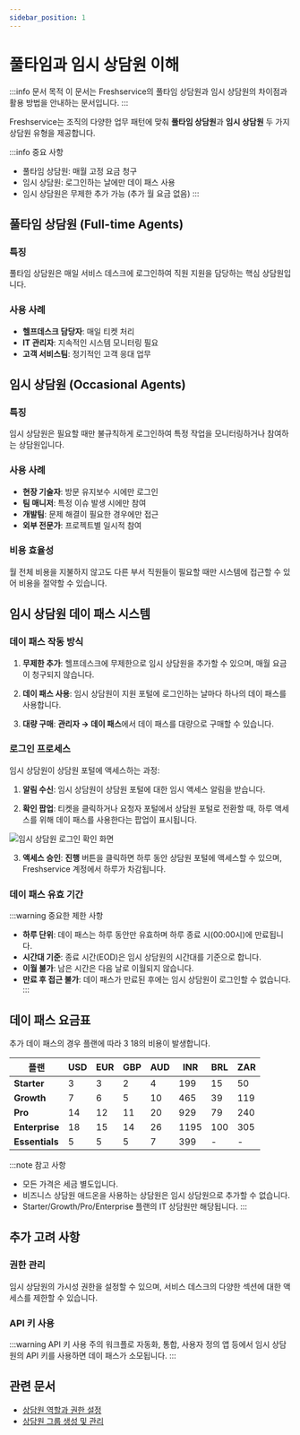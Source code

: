 ```yaml
---
sidebar_position: 1
---
```


# 풀타임과 임시 상담원 이해

:::info 문서 목적
이 문서는 Freshservice의 풀타임 상담원과 임시 상담원의 차이점과 활용 방법을 안내하는 문서입니다.
:::

Freshservice는 조직의 다양한 업무 패턴에 맞춰 **풀타임 상담원**과 **임시 상담원** 두 가지 상담원 유형을 제공합니다.

:::info 중요 사항
- 풀타임 상담원: 매월 고정 요금 청구
- 임시 상담원: 로그인하는 날에만 데이 패스 사용
- 임시 상담원은 무제한 추가 가능 (추가 월 요금 없음)
:::

## 풀타임 상담원 (Full-time Agents)

### 특징
풀타임 상담원은 매일 서비스 데스크에 로그인하여 직원 지원을 담당하는 핵심 상담원입니다.

### 사용 사례
- **헬프데스크 담당자**: 매일 티켓 처리
- **IT 관리자**: 지속적인 시스템 모니터링 필요
- **고객 서비스팀**: 정기적인 고객 응대 업무

## 임시 상담원 (Occasional Agents)

### 특징
임시 상담원은 필요할 때만 불규칙하게 로그인하여 특정 작업을 모니터링하거나 참여하는 상담원입니다.

### 사용 사례
- **현장 기술자**: 방문 유지보수 시에만 로그인
- **팀 매니저**: 특정 이슈 발생 시에만 참여
- **개발팀**: 문제 해결이 필요한 경우에만 접근
- **외부 전문가**: 프로젝트별 일시적 참여

### 비용 효율성
월 전체 비용을 지불하지 않고도 다른 부서 직원들이 필요할 때만 시스템에 접근할 수 있어 비용을 절약할 수 있습니다.

## 임시 상담원 데이 패스 시스템

### 데이 패스 작동 방식

1. **무제한 추가**: 헬프데스크에 무제한으로 임시 상담원을 추가할 수 있으며, 매월 요금이 청구되지 않습니다.

2. **데이 패스 사용**: 임시 상담원이 지원 포털에 로그인하는 날마다 하나의 데이 패스를 사용합니다.

3. **대량 구매**: **관리자 → 데이 패스**에서 데이 패스를 대량으로 구매할 수 있습니다.

### 로그인 프로세스

임시 상담원이 상담원 포털에 액세스하는 과정:

1. **알림 수신**: 임시 상담원이 상담원 포털에 대한 임시 액세스 알림을 받습니다.

2. **확인 팝업**: 티켓을 클릭하거나 요청자 포털에서 상담원 포털로 전환할 때, 하루 액세스를 위해 데이 패스를 사용한다는 팝업이 표시됩니다.

![임시 상담원 로그인 확인 화면](https://s3.amazonaws.com/cdn.freshdesk.com/data/helpdesk/attachments/production/50013352792/original/JpoiS5ruqrdD_iahx0dPhIi3N4dS03G92Q.png?1728581140)

3. **액세스 승인**: **진행** 버튼을 클릭하면 하루 동안 상담원 포털에 액세스할 수 있으며, Freshservice 계정에서 하루가 차감됩니다.

### 데이 패스 유효 기간

:::warning 중요한 제한 사항
- **하루 단위**: 데이 패스는 하루 동안만 유효하며 하루 종료 시(00:00시)에 만료됩니다.
- **시간대 기준**: 종료 시간(EOD)은 임시 상담원의 시간대를 기준으로 합니다.
- **이월 불가**: 남은 시간은 다음 날로 이월되지 않습니다.
- **만료 후 접근 불가**: 데이 패스가 만료된 후에는 임시 상담원이 로그인할 수 없습니다.
:::

## 데이 패스 요금표

추가 데이 패스의 경우 플랜에 따라 $3~$18의 비용이 발생합니다.

<table>
<thead>
<tr>
<th style={{ textAlign: 'center', backgroundColor: '#2969b0', color: 'white' }}>플랜</th>
<th style={{ textAlign: 'center', backgroundColor: '#2969b0', color: 'white' }}>USD</th>
<th style={{ textAlign: 'center', backgroundColor: '#2969b0', color: 'white' }}>EUR</th>
<th style={{ textAlign: 'center', backgroundColor: '#2969b0', color: 'white' }}>GBP</th>
<th style={{ textAlign: 'center', backgroundColor: '#2969b0', color: 'white' }}>AUD</th>
<th style={{ textAlign: 'center', backgroundColor: '#2969b0', color: 'white' }}>INR</th>
<th style={{ textAlign: 'center', backgroundColor: '#2969b0', color: 'white' }}>BRL</th>
<th style={{ textAlign: 'center', backgroundColor: '#2969b0', color: 'white' }}>ZAR</th>
</tr>
</thead>
<tbody>
<tr>
<td style={{ backgroundColor: '#2969b0', color: 'white' }}><strong>Starter</strong></td>
<td style={{ textAlign: 'center', backgroundColor: '#e6f2fe' }}>3</td>
<td style={{ textAlign: 'center', backgroundColor: '#e6f2fe' }}>3</td>
<td style={{ textAlign: 'center', backgroundColor: '#e6f2fe' }}>2</td>
<td style={{ textAlign: 'center', backgroundColor: '#e6f2fe' }}>4</td>
<td style={{ textAlign: 'center', backgroundColor: '#e6f2fe' }}>199</td>
<td style={{ textAlign: 'center', backgroundColor: '#e6f2fe' }}>15</td>
<td style={{ textAlign: 'center', backgroundColor: '#e6f2fe' }}>50</td>
</tr>
<tr>
<td style={{ backgroundColor: '#2969b0', color: 'white' }}><strong>Growth</strong></td>
<td style={{ textAlign: 'center', backgroundColor: '#e6f2fe' }}>7</td>
<td style={{ textAlign: 'center', backgroundColor: '#e6f2fe' }}>6</td>
<td style={{ textAlign: 'center', backgroundColor: '#e6f2fe' }}>5</td>
<td style={{ textAlign: 'center', backgroundColor: '#e6f2fe' }}>10</td>
<td style={{ textAlign: 'center', backgroundColor: '#e6f2fe' }}>465</td>
<td style={{ textAlign: 'center', backgroundColor: '#e6f2fe' }}>39</td>
<td style={{ textAlign: 'center', backgroundColor: '#e6f2fe' }}>119</td>
</tr>
<tr>
<td style={{ backgroundColor: '#2969b0', color: 'white' }}><strong>Pro</strong></td>
<td style={{ textAlign: 'center', backgroundColor: '#e6f2fe' }}>14</td>
<td style={{ textAlign: 'center', backgroundColor: '#e6f2fe' }}>12</td>
<td style={{ textAlign: 'center', backgroundColor: '#e6f2fe' }}>11</td>
<td style={{ textAlign: 'center', backgroundColor: '#e6f2fe' }}>20</td>
<td style={{ textAlign: 'center', backgroundColor: '#e6f2fe' }}>929</td>
<td style={{ textAlign: 'center', backgroundColor: '#e6f2fe' }}>79</td>
<td style={{ textAlign: 'center', backgroundColor: '#e6f2fe' }}>240</td>
</tr>
<tr>
<td style={{ backgroundColor: '#2969b0', color: 'white' }}><strong>Enterprise</strong></td>
<td style={{ textAlign: 'center', backgroundColor: '#e6f2fe' }}>18</td>
<td style={{ textAlign: 'center', backgroundColor: '#e6f2fe' }}>15</td>
<td style={{ textAlign: 'center', backgroundColor: '#e6f2fe' }}>14</td>
<td style={{ textAlign: 'center', backgroundColor: '#e6f2fe' }}>26</td>
<td style={{ textAlign: 'center', backgroundColor: '#e6f2fe' }}>1195</td>
<td style={{ textAlign: 'center', backgroundColor: '#e6f2fe' }}>100</td>
<td style={{ textAlign: 'center', backgroundColor: '#e6f2fe' }}>305</td>
</tr>
<tr>
<td style={{ backgroundColor: '#2969b0', color: 'white' }}><strong>Essentials</strong></td>
<td style={{ textAlign: 'center', backgroundColor: '#e6f2fe' }}>5</td>
<td style={{ textAlign: 'center', backgroundColor: '#e6f2fe' }}>5</td>
<td style={{ textAlign: 'center', backgroundColor: '#e6f2fe' }}>5</td>
<td style={{ textAlign: 'center', backgroundColor: '#e6f2fe' }}>7</td>
<td style={{ textAlign: 'center', backgroundColor: '#e6f2fe' }}>399</td>
<td style={{ textAlign: 'center', backgroundColor: '#e6f2fe' }}>-</td>
<td style={{ textAlign: 'center', backgroundColor: '#e6f2fe' }}>-</td>
</tr>
</tbody>
</table>

:::note 참고 사항
- 모든 가격은 세금 별도입니다.
- 비즈니스 상담원 애드온을 사용하는 상담원은 임시 상담원으로 추가할 수 없습니다.
- Starter/Growth/Pro/Enterprise 플랜의 IT 상담원만 해당됩니다.
:::

## 추가 고려 사항

### 권한 관리
임시 상담원의 가시성 권한을 설정할 수 있으며, 서비스 데스크의 다양한 섹션에 대한 액세스를 제한할 수 있습니다.

### API 키 사용
:::warning API 키 사용 주의
워크플로 자동화, 통합, 사용자 정의 앱 등에서 임시 상담원의 API 키를 사용하면 데이 패스가 소모됩니다.
:::

## 관련 문서
- [상담원 역할과 권한 설정](./setting-agent-roles-permissions)
- [상담원 그룹 생성 및 관리](./create-manage-agent-groups)
